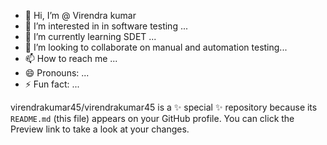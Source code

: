 
- 👋 Hi, I’m @ Virendra kumar
- 👀 I’m interested in in software testing ...
- 🌱 I’m currently learning SDET ...
- 💞️ I’m looking to collaborate on manual and automation testing...
- 📫 How to reach me ...
- 😄 Pronouns: ...
- ⚡ Fun fact: ...


virendrakumar45/virendrakumar45 is a ✨ special ✨ repository because its `README.md` (this file) appears on your GitHub profile.
You can click the Preview link to take a look at your changes.
